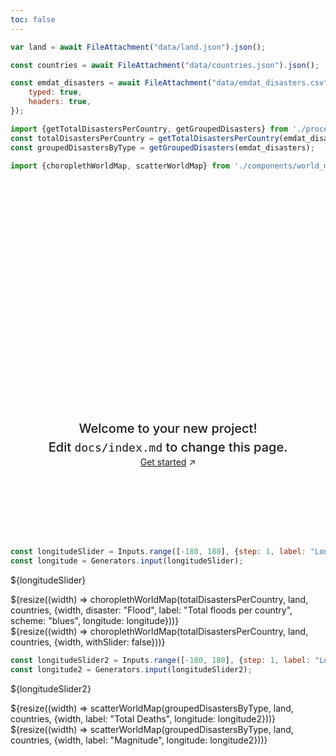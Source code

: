 ```yaml
---
toc: false
---
```


<style>

.hero {
  display: flex;
  flex-direction: column;
  align-items: center;
  font-family: var(--sans-serif);
  margin: 4rem 0 8rem;
  text-wrap: balance;
  text-align: center;
}

.hero h1 {
  margin: 2rem 0;
  max-width: none;
  font-size: 14vw;
  font-weight: 900;
  line-height: 1;
  background: linear-gradient(30deg, var(--theme-foreground-focus), currentColor);
  -webkit-background-clip: text;
  -webkit-text-fill-color: transparent;
  background-clip: text;
}

.hero h2 {
  margin: 0;
  max-width: 34em;
  font-size: 20px;
  font-style: initial;
  font-weight: 500;
  line-height: 1.5;
  color: var(--theme-foreground-muted);
}

@media (min-width: 640px) {
  .hero h1 {
    font-size: 90px;
  }
}

</style>

```js
var land = await FileAttachment("data/land.json").json();

const countries = await FileAttachment("data/countries.json").json();

const emdat_disasters = await FileAttachment("data/emdat_disasters.csv").csv({
    typed: true,
    headers: true,
});

import {getTotalDisastersPerCountry, getGroupedDisasters} from './process_data.js';
const totalDisastersPerCountry = getTotalDisastersPerCountry(emdat_disasters)
const groupedDisastersByType = getGroupedDisasters(emdat_disasters);

import {choroplethWorldMap, scatterWorldMap} from './components/world_map_chart.js';
```
<div class="hero">
  <h1>Hello, Observable Framework</h1>
  <h2>Welcome to your new project! Edit&nbsp;<code style="font-size: 90%;">docs/index.md</code> to change this page.</h2>
  <a href="https://observablehq.com/framework/getting-started" target="_blank">Get started<span style="display: inline-block; margin-left: 0.25rem;">↗︎</span></a>
</div>

```js
const longitudeSlider = Inputs.range([-180, 180], {step: 1, label: "Longitude"});
const longitude = Generators.input(longitudeSlider);

```
${longitudeSlider}
<div class="grid grid-cols-2">
    <div>
        ${resize((width) => choroplethWorldMap(totalDisastersPerCountry, land, countries, 
            {width, disaster: "Flood", label: "Total floods per country", scheme: "blues", longitude: longitude}))}
    </div>
    <div>
        ${resize((width) => choroplethWorldMap(totalDisastersPerCountry, land, countries, {width, withSlider: false}))}
    </div>
</div>

```js
const longitudeSlider2 = Inputs.range([-180, 180], {step: 1, label: "Longitude"});
const longitude2 = Generators.input(longitudeSlider2);

```

${longitudeSlider2}
<div class="grid grid-cols-2">
    <div>
        ${resize((width) => scatterWorldMap(groupedDisastersByType, land, countries, {width, label: "Total Deaths", longitude: longitude2}))}
    </div>
    <div>
        ${resize((width) => scatterWorldMap(groupedDisastersByType, land, countries, {width, label: "Magnitude", longitude: longitude2}))}
    </div>
</div>